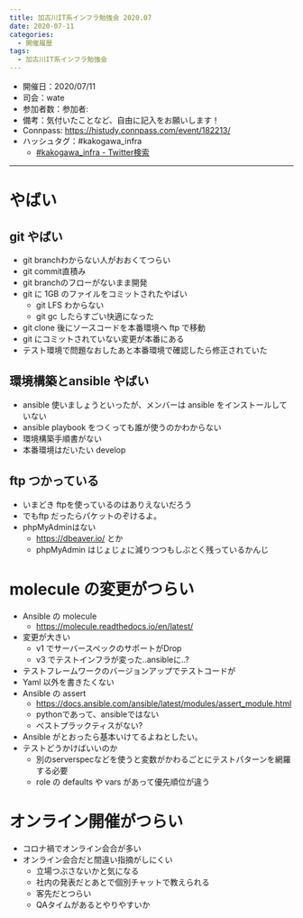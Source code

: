 ```yaml
---
title: 加古川IT系インフラ勉強会 2020.07
date: 2020-07-11
categories:
  - 開催履歴
tags:
  - 加古川IT系インフラ勉強会
---
```


* 開催日：2020/07/11
* 司会：wate
* 参加者数：参加者: 
* 備考：気付いたことなど、自由に記入をお願いします！
* Connpass: https://histudy.connpass.com/event/182213/
* ハッシュタグ：#kakogawa_infra
    * [#kakogawa_infra - Twitter検索](https://twitter.com/search?q=%23kakogawa_infra&src=typd)

---

# やばい

## git やばい

- git branchわからない人がおおくてつらい
- git commit直積み
- git branchのフローがないまま開発
- git に 1GB のファイルをコミットされたやばい
    - git LFS わからない
    - git gc したらすごい快適になった
- git clone 後にソースコードを本番環境へ ftp で移動
- git にコミットされていない変更が本番にある
- テスト環境で問題なおしたあと本番環境で確認したら修正されていた

## 環境構築とansible やばい

- ansible 使いましょうといったが、メンバーは ansible をインストールしていない
- ansible playbook をつくっても誰が使うのかわからない
- 環境構築手順書がない
- 本番環境はだいたい develop

## ftp つかっている

- いまどき ftpを使っているのはありえないだろう
- でもftp だったらパケットのぞけるよ。
- phpMyAdminはない
    - https://dbeaver.io/ とか
    - phpMyAdmin はじょじょに減りつつもしぶとく残っているかんじ

# molecule の変更がつらい

- Ansible の molecule
    - https://molecule.readthedocs.io/en/latest/
- 変更が大きい
    - v1 でサーバースペックのサポートがDrop
    - v3 でテストインフラが変った..ansibleに..?
- テストフレームワークのバージョンアップでテストコードが
- Yaml 以外を書きたくない
- Ansible の assert 
    - https://docs.ansible.com/ansible/latest/modules/assert_module.html
    - pythonであって、ansibleではない
    - ベストプラックティスがない?
- Ansible がとおったら基本いけてるよねとしたい。
- テストどうかけばいいのか
    - 別のserverspecなどを使うと変数がかわるごとにテストパターンを網羅する必要
    - role の defaults や vars があって優先順位が違う

# オンライン開催がつらい

- コロナ禍でオンライン会合が多い
- オンライン会合だと間違い指摘がしにくい
    - 立場つぶさないかと気になる
    - 社内の発表だとあとで個別チャットで教えられる
    - 客先だとつらい
    - QAタイムがあるとやりやすいか
